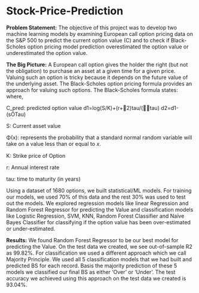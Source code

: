# Stock-Price-Prediction

**Problem Statement:**
The objective of this project was to develop two machine learning models by examining European call option pricing data on the S&P 500 to predict the current option value (C) and to check if Black-Scholes option pricing model prediction overestimated the option value or underestimated the option value.

**The Big Picture:**
A European call option gives the holder the right (but not the obligation) to purchase an asset at a given time for a given price. Valuing such an option is tricky because it depends on the future value of the underlying asset. The Black-Scholes option pricing formula provides an approach for valuing such options. The Black-Scholes formula states:
where,

C_pred: predicted option value
d1=log(S/K)+(r+2)tau/(tau)
d2=d1-(sÖTau)

S: Current asset value

Φ(x): represents the probability that a standard normal random variable will take on a value less than or equal to 𝑥.

K: Strike price of Option

r: Annual interest rate

tau: time to maturity (in years)

Using a dataset of 1680 options, we built statistical/ML models. For training our models, we used 70% of this data and the rest 30% was used to test out the models. We explored regression models like linear Regression and Random Forest Regressor for predicting the Value and classification models like Logistic Regression, SVM, KNN, Random Forest Classifier and Naïve Bayes Classifier for classifying if the option value has been over-estimated or under-estimated.

**Results:**
We found Random Forest Regressor to be our best model for predicting the Value. On the test data we created, we see out-of-sample R2 as 99.82%.
For classification we used a different approach which we call Majority Principle. We used all 5 classification models that we had built and predicted BS for each record. Basis the majority prediction of these 5 models we classified our final BS as either ‘Over’ or ‘Under’. The test accuracy we achieved using this approach on the test data we created is 93.04%.

